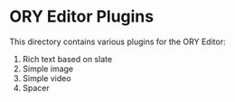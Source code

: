 # ORY Editor Plugins

This directory contains various plugins for the ORY Editor:

1. Rich text based on slate
2. Simple image
3. Simple video
4. Spacer
